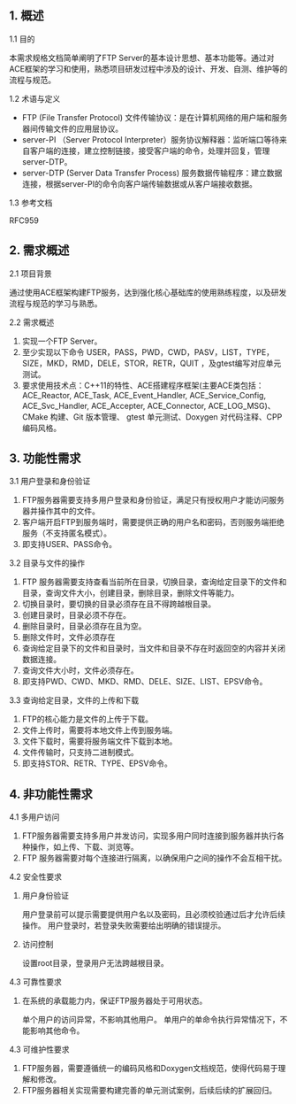 ## 1. 概述

1.1 目的

本需求规格文档简单阐明了FTP Server的基本设计思想、基本功能等。通过对ACE框架的学习和使用，熟悉项目研发过程中涉及的设计、开发、自测、维护等的流程与规范。

1.2 术语与定义

- FTP (File Transfer Protocol) 文件传输协议：是在计算机网络的用户端和服务器间传输文件的应用层协议。
- server-PI （Server Protocol Interpreter）服务协议解释器：监听端口等待来自客户端的连接，建立控制链接，接受客户端的命令，处理并回复，管理server-DTP。
- server-DTP (Server Data Transfer Process) 服务数据传输程序：建立数据连接，根据server-PI的命令向客户端传输数据或从客户端接收数据。

1.3 参考文档

RFC959

## 2. 需求概述

2.1 项目背景

通过使用ACE框架构建FTP服务，达到强化核心基础库的使用熟练程度，以及研发流程与规范的学习与熟悉。

2.2 需求概述

1. 实现一个FTP Server。
2. 至少实现以下命令 USER，PASS，PWD，CWD，PASV，LIST，TYPE，SIZE，MKD，RMD，DELE，STOR，RETR，QUIT ，及gtest编写对应单元测试。
3. 要求使用技术点：C++11的特性、ACE搭建程序框架(主要ACE类包括：ACE_Reactor, ACE_Task, ACE_Event_Handler, ACE_Service_Config, ACE_Svc_Handler, ACE_Accepter, ACE_Connector, ACE_LOG_MSG)、
CMake 构建、Git 版本管理、 gtest 单元测试、Doxygen 对代码注释、CPP编码风格。

## 3. 功能性需求

3.1 用户登录和身份验证

1. FTP服务器需要支持多用户登录和身份验证，满足只有授权用户才能访问服务器并操作其中的文件。
2. 客户端开启FTP到服务端时，需要提供正确的用户名和密码，否则服务端拒绝服务（不支持匿名模式）。
3. 即支持USER、PASS命令。

3.2 目录与文件的操作

1. FTP 服务器需要支持查看当前所在目录，切换目录，查询给定目录下的文件和目录，查询文件大小，创建目录，删除目录，删除文件等能力。
2. 切换目录时，要切换的目录必须存在且不得跨越根目录。
3. 创建目录时，目录必须不存在。
4. 删除目录时，目录必须存在且为空。
5. 删除文件时，文件必须存在
6. 查询给定目录下的文件和目录时，当文件和目录不存在时返回空的内容并关闭数据连接。
7. 查询文件大小时，文件必须存在。
8. 即支持PWD、CWD、MKD、RMD、DELE、SIZE、LIST、EPSV命令。

3.3 查询给定目录，文件的上传和下载

1. FTP的核心能力是文件的上传于下载。
2. 文件上传时，需要将本地文件上传到服务端。
3. 文件下载时，需要将服务端文件下载到本地。
4. 文件传输时，只支持二进制模式。
5. 即支持STOR、RETR、TYPE、EPSV命令。

## 4. 非功能性需求

4.1 多用户访问

1. FTP服务器需要支持多用户并发访问，实现多用户同时连接到服务器并执行各种操作，如上传、下载、浏览等。
2. FTP 服务器需要对每个连接进行隔离，以确保用户之间的操作不会互相干扰。

4.2 安全性要求

1. 用户身份验证

    用户登录前可以提示需要提供用户名以及密码，且必须校验通过后才允许后续操作。
    用户登录时，若登录失败需要给出明确的错误提示。

2. 访问控制

    设置root目录，登录用户无法跨越根目录。

4.3 可靠性要求

1. 在系统的承载能力内，保证FTP服务器处于可用状态。

    单个用户的访问异常，不影响其他用户。
    单用户的单命令执行异常情况下，不能影响其他命令。

4.3 可维护性要求

1. FTP服务器，需要遵循统一的编码风格和Doxygen文档规范，使得代码易于理解和修改。
2. FTP服务器相关实现需要构建完善的单元测试案例，后续后续的扩展回归。
